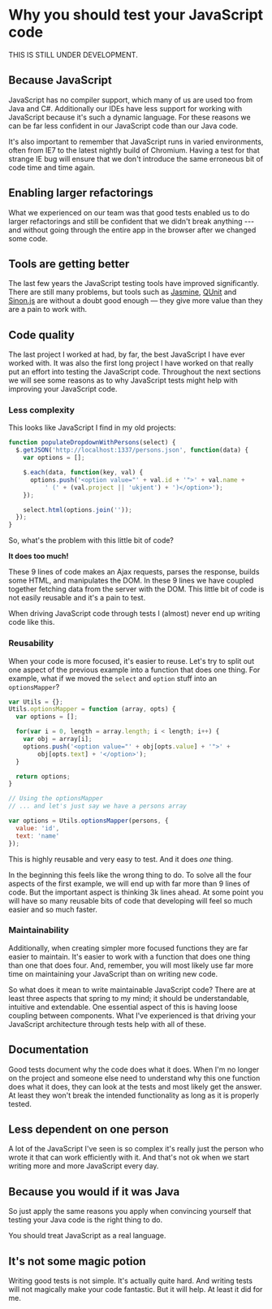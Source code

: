 Why you should test your JavaScript code
========================================

THIS IS STILL UNDER DEVELOPMENT.

Because JavaScript
------------------

JavaScript has no compiler support, which many of us are used too from
Java and C#. Additionally our IDEs have less support for working with
JavaScript because it's such a dynamic language. For these reasons we
can be far less confident in our JavaScript code than our Java code.

It's also important to remember that JavaScript runs in varied
environments, often from IE7 to the latest nightly build of Chromium.
Having a test for that strange IE bug will ensure that we don't
introduce the same erroneous bit of code time and time again.

Enabling larger refactorings
----------------------------

What we experienced on our team was that good tests enabled us to do
larger refactorings and still be confident that we didn't break anything
--- and without going through the entire app in the browser after we
changed some code.

Tools are getting better
------------------------

The last few years the JavaScript testing tools have improved
significantly. There are still many problems, but tools such as
[Jasmine](http://pivotal.github.com/jasmine/),
[QUnit](http://docs.jquery.com/QUnit) and
[Sinon.js](http://sinonjs.org/) are without a doubt good enough —
they give more value than they are a pain to work with.

Code quality
------------

The last project I worked at had, by far, the best JavaScript I have
ever worked with. It was also the first long project I have worked on
that really put an effort into testing the JavaScript code. Throughout
the next sections we will see some reasons as to why JavaScript tests
might help with improving your JavaScript code.

### Less complexity

This looks like JavaScript I find in my old projects:

```javascript
function populateDropdownWithPersons(select) {
  $.getJSON('http://localhost:1337/persons.json', function(data) {
    var options = [];

    $.each(data, function(key, val) {
      options.push('<option value="' + val.id + '">' + val.name +
          ' (' + (val.project || 'ukjent') + ')</option>');
    });

    select.html(options.join(''));
  });
}
```

So, what's the problem with this little bit of code?

**It does too much!**

These 9 lines of code makes an Ajax requests, parses the response,
builds some HTML, and manipulates the DOM. In these 9 lines we have
coupled together fetching data from the server with the DOM. This little
bit of code is not easily reusable and it's a pain to test.

When driving JavaScript code through tests I (almost) never end up
writing code like this.

### Reusability

When your code is more focused, it's easier to reuse. Let's try to split
out one aspect of the previous example into a function that does one
thing. For example, what if we moved the `select` and `option` stuff
into an `optionsMapper`?

```javascript
var Utils = {};
Utils.optionsMapper = function (array, opts) {
  var options = [];

  for(var i = 0, length = array.length; i < length; i++) {
    var obj = array[i];
    options.push('<option value="' + obj[opts.value] + '">' + 
        obj[opts.text] + '</option>');
  }

  return options;
}

// Using the optionsMapper
// ... and let's just say we have a persons array

var options = Utils.optionsMapper(persons, {
  value: 'id',
  text: 'name'
});
```

This is highly reusable and very easy to test. And it does *one* thing.

In the beginning this feels like the wrong thing to do. To solve all the
four aspects of the first example, we will end up with far more than 9
lines of code. But the important aspect is thinking 3k lines ahead. At
some point you will have so many reusable bits of code that developing
will feel so much easier and so much faster.

### Maintainability

Additionally, when creating simpler more focused functions they are far
easier to maintain. It's easier to work with a function that does one
thing than one that does four. And, remember, you will most likely use
far more time on maintaining your JavaScript than on writing new code.

So what does it mean to write maintainable JavaScript code? There are at
least three aspects that spring to my mind; it should be understandable,
intuitive and extendable. One essential aspect of this is having loose
coupling between components. What I've experienced is that driving your
JavaScript architecture through tests help with all of these.

Documentation
-------------

Good tests document why the code does what it does. When I'm no longer
on the project and someone else need to understand why this one function
does what it does, they can look at the tests and most likely get the
answer. At least they won't break the intended functionality as long as
it is properly tested.

Less dependent on one person
----------------------------

A lot of the JavaScript I've seen is so complex it's really just the
person who wrote it that can work efficiently with it. And that's not
ok when we start writing more and more JavaScript every day.

Because you would if it was Java
--------------------------------

So just apply the same reasons you apply when convincing yourself that
testing your Java code is the right thing to do.

You should treat JavaScript as a real language.

It's not some magic potion
--------------------------

Writing good tests is not simple. It's actually quite hard. And writing
tests will not magically make your code fantastic. But it will help. At
least it did for me.
